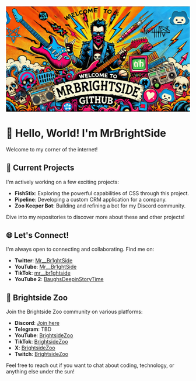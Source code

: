 ![MrBrightside](https://github.com/br1ghts/br1ghts/raw/main/Image.webp)
# 👋 Hello, World! I'm MrBrightSide

Welcome to my corner of the internet! 

## 🚀 Current Projects
I'm actively working on a few exciting projects:

- **FishStix**: Exploring the powerful capabilities of CSS through this project.
- **Pipeline**: Developing a custom CRM application for a company.
- **Zoo Keeper Bot**: Building and refining a bot for my Discord community.

Dive into my repositories to discover more about these and other projects!

## 🌐 Let's Connect!
I'm always open to connecting and collaborating. Find me on:

- **Twitter**: [Mr__Br1ghtSide](https://twitter.com/Mr__Br1ghtSide)
- **YouTube**: [Mr__Br1ghtSide](https://www.youtube.com/@Mr__Br1ghtSide/)
- **TikTok**: [mr__br1ghtside](https://www.tiktok.com/@mr__br1ghtside)
- **YouTube 2**: [BaughsDeepinStoryTime](https://www.youtube.com/@BaughsDeepinStoryTime)

## 🎉 Brightside Zoo
Join the Brightside Zoo community on various platforms:

- **Discord**: [Join here](https://brightsidezoo.com/discord)
- **Telegram**: TBD
- **YouTube**: [BrightsideZoo](https://www.youtube.com/@BrightsideZoo/)
- **TikTok**: [BrightsideZoo](https://tiktok.com/brightsidezoo)
- **X**: [BrightsideZoo](https://x.com/brightsidezoo)
- **Twitch**: [BrightsideZoo](https://www.twitch.tv/brightsidezoo)

Feel free to reach out if you want to chat about coding, technology, or anything else under the sun!

